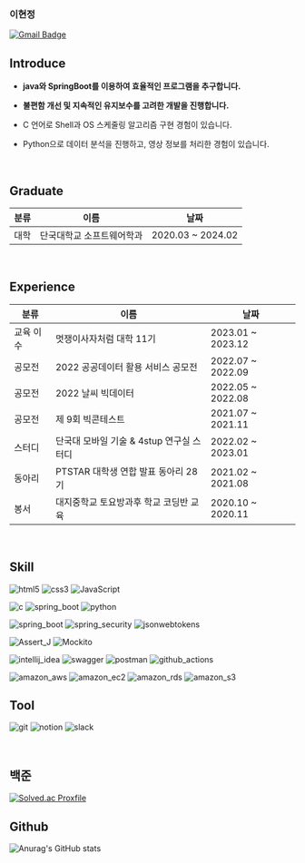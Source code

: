### 이현정
[![Gmail Badge](https://img.shields.io/badge/Gmail-d14836?style=flat-square&logo=Gmail&logoColor=white&link=mailto:1212guswjd@gmail.com)](1212guswjd@gmail.com)

## Introduce
- <b>java와 SpringBoot를 이용하여 효율적인 프로그램을 추구합니다.</b>
- <b>불편함 개선 및 지속적인 유지보수를 고려한 개발을 진행합니다. </b>

- C 언어로 Shell과 OS 스케줄링 알고리즘 구현 경험이 있습니다.
- Python으로 데이터 분석을 진행하고, 영상 정보를 처리한 경험이 있습니다. 

<br>

## Graduate
| 분류    | 이름                              | 날짜                          |
|---------|-----------------------------------|-------------------------------|
| 대학 | 단국대학교 소프트웨어학과           | 2020.03 ~ 2024.02            |

<br>

## Experience
| 분류    | 이름                              | 날짜                          |
|---------|-----------------------------------|-------------------------------|
| 교육 이수 | 멋쟁이사자처럼 대학 11기          | 2023.01 ~ 2023.12     |
| 공모전   | 2022 공공데이터 활용 서비스 공모전 | 2022.07 ~ 2022.09           |
| 공모전   | 2022 날씨 빅데이터               | 2022.05 ~ 2022.08           |
| 공모전   | 제 9회 빅콘테스트              | 2021.07 ~ 2021.11           |
| 스터디   | 단국대 모바일 기술 & 4stup 연구실 스터디 | 2022.02 ~ 2023.01     |
| 동아리   | PTSTAR 대학생 연합 발표 동아리 28기 | 2021.02 ~ 2021.08       |
| 봉서     | 대지중학교 토요방과후 학교 코딩반 교육 | 2020.10 ~ 2020.11       |

<br>

## Skill
<img src="https://img.shields.io/badge/html5-E34F26?logo=html5&logoColor=white" alt="html5"> <img src="https://img.shields.io/badge/css3-1572B6?logo=css3" alt="css3"> <img src="https://img.shields.io/badge/JavaScript-F7DF1E?logo=JavaScript&logoColor=white" alt="JavaScript">
<br>

<img src="https://img.shields.io/badge/c-033963?logo=c" alt="c"> <img src="https://img.shields.io/badge/java-6DB33F?logo=java&logoColor=white" alt="spring_boot"> <img src="https://img.shields.io/badge/python-gray?logo=python" alt="python"> 
<br>

<img src="https://img.shields.io/badge/spring_boot-6DB33F?logo=springboot&logoColor=white" alt="spring_boot"> <img src="https://img.shields.io/badge/spring_security-6DB33F?logo=springsecurity&logoColor=white" alt="spring_security"> <img src="https://img.shields.io/badge/jsonwebtokens-000000?logo=jsonwebtokens" alt="jsonwebtokens">
<br>

<img src="https://img.shields.io/badge/Assert_J-009688?logo=Assert_J" alt="Assert_J"> <img src="https://img.shields.io/badge/Mockito-A5CD39?logo=Mockito" alt="Mockito">
<br>

<img src="https://img.shields.io/badge/intellij_idea-000000?logo=intellijidea" alt="intellij_idea"> <img src="https://img.shields.io/badge/swagger-85EA2D?logo=swagger&logoColor=white" alt="swagger"> <img src="https://img.shields.io/badge/postman-FF6C37?logo=postman&logoColor=white" alt="postman"> <img src="https://img.shields.io/badge/github_actions-2088FF?logo=githubactions&logoColor=white" alt="github_actions">
<br>

<img src="https://img.shields.io/badge/amazon_aws-232F3E?logo=amazonaws" alt="amazon_aws"> <img src="https://img.shields.io/badge/amazon_ec2-FF9900?logo=amazonec2&logoColor=white" alt="amazon_ec2"> <img src="https://img.shields.io/badge/amazon_rds-527FFF?logo=amazonrds&logoColor=white" alt="amazon_rds"> <img src="https://img.shields.io/badge/amazon_s3-569A31?logo=amazons3&logoColor=white" alt="amazon_s3"> 
<br>

## Tool
<img src="https://img.shields.io/badge/git-F05032?logo=git&logoColor=white" alt="git"> <img src="https://img.shields.io/badge/notion-000000?logo=notion" alt="notion"> <img src="https://img.shields.io/badge/slack-4A154B?logo=slack" alt="slack">

<br>

## 백준
[![Solved.ac Proxfile](http://mazassumnida.wtf/api/v2/generate_badge?boj=Hyeonjeong)](https://solved.ac/Hyeonjeong/)  


## Github
![Anurag's GitHub stats](https://github-readme-stats.vercel.app/api?username=12hyeon&theme=calm_pink&show_icons=true)

